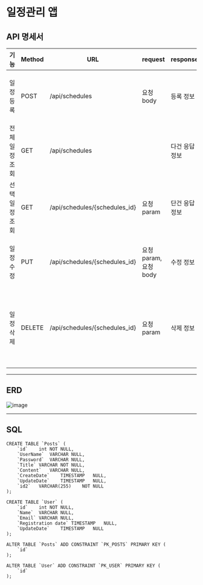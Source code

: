 # 일정관리 앱

API 명세서
--------------

| 기능 | Method | **URL** | **request** | **response** | **상태코드** |
| --- | --- | --- | --- | --- | --- |
| 일정 등록 | POST | /api/schedules  | 요청 body | 등록 정보 | 200 OK, 400 비정상 값 |
| 전체 일정 조회 | GET | /api/schedules |  | 다건 응답 정보 | 200 OK |
| 선택 일정 조회 | GET | /api/schedules/{schedules_id} | 요청 param | 단건 응답 정보 | 200 OK |
| 일정 수정 | PUT | /api/schedules/{schedules_id}  | 요청 param, 요청 body | 수정 정보 | 200 OK, 400 비정상 값 |
| 일정 삭제 | DELETE | /api/schedules/{schedules_id}  | 요청 param | 삭제 정보 | 200 OK, 404 선택한 일정이 사라짐 |

*** 

ERD
----------

![image](https://github.com/user-attachments/assets/09617f27-30d9-4422-aaec-409db770ba62)



***
SQL
---

```
CREATE TABLE `Posts` (
	`id`	int	NOT NULL,
	`UserName`	VARCHAR	NULL,
	`Password`	VARCHAR	NULL,
	`Title`	VARCHAR	NOT NULL,
	`Content`	VARCHAR	NULL,
	`CreateDate`	TIMESTAMP	NULL,
	`UpdateDate`	TIMESTAMP	NULL,
	`id2`	VARCHAR(255)	NOT NULL
);

CREATE TABLE `User` (
	`id`	int	NOT NULL,
	`Name`	VARCHAR	NULL,
	`Email`	VARCHAR	NULL,
	`Registration date`	TIMESTAMP	NULL,
	`UpdateDate`	TIMESTAMP	NULL
);

ALTER TABLE `Posts` ADD CONSTRAINT `PK_POSTS` PRIMARY KEY (
	`id`
);

ALTER TABLE `User` ADD CONSTRAINT `PK_USER` PRIMARY KEY (
	`id`
);
```
